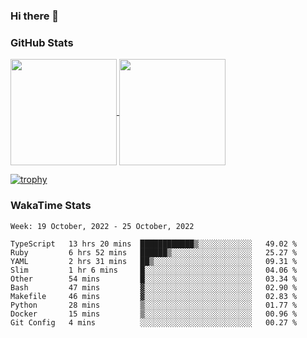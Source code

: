 ### Hi there 👋

### GitHub Stats

<a href="https://github.com/anuraghazra/github-readme-stats">
  <img align="center" height="170px" src="https://github-readme-stats.vercel.app/api/top-langs/?username=tksfjt1024&layout=compact&count_private=true&show_icons=true&show_icons=true&theme=graywhite" />
</a>
<a href="https://github.com/anuraghazra/github-readme-stats">
  <img align="center" height="170px" src="https://github-readme-stats.vercel.app/api?username=tksfjt1024&count_private=true&show_icons=true&show_icons=true&theme=graywhite" />
</a>

[![trophy](https://github-profile-trophy.vercel.app/?username=tksfjt1024)](https://github.com/ryo-ma/github-profile-trophy)

### WakaTime Stats

<!--START_SECTION:waka-->
```text
Week: 19 October, 2022 - 25 October, 2022

TypeScript   13 hrs 20 mins  ████████████▒░░░░░░░░░░░░   49.02 % 
Ruby         6 hrs 52 mins   ██████▒░░░░░░░░░░░░░░░░░░   25.27 % 
YAML         2 hrs 31 mins   ██▒░░░░░░░░░░░░░░░░░░░░░░   09.31 % 
Slim         1 hr 6 mins     █░░░░░░░░░░░░░░░░░░░░░░░░   04.06 % 
Other        54 mins         █░░░░░░░░░░░░░░░░░░░░░░░░   03.34 % 
Bash         47 mins         ▓░░░░░░░░░░░░░░░░░░░░░░░░   02.90 % 
Makefile     46 mins         ▓░░░░░░░░░░░░░░░░░░░░░░░░   02.83 % 
Python       28 mins         ▒░░░░░░░░░░░░░░░░░░░░░░░░   01.77 % 
Docker       15 mins         ▒░░░░░░░░░░░░░░░░░░░░░░░░   00.96 % 
Git Config   4 mins          ░░░░░░░░░░░░░░░░░░░░░░░░░   00.27 % 
```
<!--END_SECTION:waka-->
